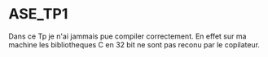 # ASE_TP1

Dans ce Tp je n'ai jammais pue compiler correctement.
En effet sur ma machine les bibliotheques C en 32 bit ne sont pas reconu par le copilateur.
